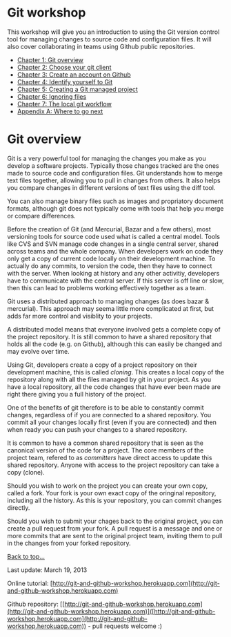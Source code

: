 <link href="index.css" rel="stylesheet" type="text/css">

# <a id="top">Git workshop</a>

This workshop will give you an introduction to using the Git version control tool for managing changes to source code and configuration files.  It will also cover collaborating in teams using Github public repositories.

* [Chapter 1: Git overview](#chapter1)
* [Chapter 2: Choose your git client](chapter02-choose-your-git-client.html)
* [Chapter 3: Create an account on Github](chapter03-create-account-on-github.html)
* [Chapter 4: Identify yourself to Git](chapter04-identify-yourself-to-git.html)
* [Chapter 5: Creating a Git managed project](chapter05-creating-a-git-managed-project.html)
* [Chapter 6: Ignoring files](chapter06-ignoring-files.html)
* [Chapter 7: The local git workflow](chapter07-local-git-workflow.html)
* [Appendix A: Where to go next](#appendix-a)


# <a id="#chapter1">Git overview</a>

Git is a very powerful tool for managing the changes you make as you develop a software projects.  Typically those changes tracked are the ones made to source code and configuration files.  Git understands how to merge text files together, allowing you to pull in changes from others.  It also helps you compare changes in different versions of text files using the diff tool.

You can also manage binary files such as images and propriatory document formats, although git does not typically come with tools that help you merge or compare differences.

Before the creation of Git (and Mercurial, Bazar and a few others), most versioning tools for source code used what is called a central model.  Tools like CVS and SVN manage code changes in a single central server, shared across teams and the whole company.  When developers work on code they only get a copy of current code locally on their development machine.  To actually do any commits, to version the code, then they have to connect with the server.  When looking at history and any other activitiy, developers have to communicate with the central server.  If this server is off line or slow, then this can lead to problems working effectively together as a team.

Git uses a distributed approach to managing changes (as does bazar & mercurial).  This approach may seema little more complicated at first, but adds far more control and visiblity to your projects.

A distributed model means that everyone involved gets a complete copy of the project repository.  It is still common to have a shared repository that holds all the code (e.g. on Github), although this can easily be changed and may evolve over time.

Using Git, developers create a copy of a project repository on their development machine, this is called *cloning*.  This creates a local copy of the repository along with all the files managed by git in your project.  As you have a local repository, all the code changes that  have ever been made are right there giving you a full history of the project.

One of the benefits of git therefore is to be able to constantly commit changes, regardless of if you are connected to a shared repository.  You commit all your changes locally first (even if you are connected) and then when ready you can push your changes to a shared repository.

It is common to have a common shared repository that is seen as the canonical version of the code for a project.  The core members of the project team, refered to as *committers* have direct access to update this shared repository.  Anyone with access to the project repository can take a copy (clone).

Should you wish to work on the project you can create your own copy, called a fork.  Your fork is your own exact copy of the oringinal repository, including all the history.  As this is your repository, you can commit changes directly.

Should you wish to submit your chages back to the original project, you can create a pull request from your fork.  A pull request is a message and one or more commits that are sent to the original project team, inviting them to pull in the changes from your forked repository.

[Back to top...](#top)


Last update: March 19, 2013

Online tutorial: [http://git-and-github-workshop.herokuapp.com](http://git-and-github-workshop.herokuapp.com)

Github repository: [[http://git-and-github-workshop.herokuapp.com](http://git-and-github-workshop.herokuapp.com)]([http://git-and-github-workshop.herokuapp.com](http://git-and-github-workshop.herokuapp.com)) - pull requests welcome :)
